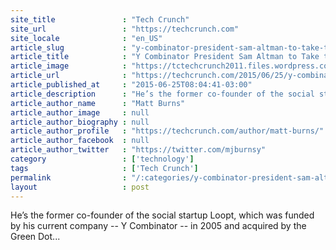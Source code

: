 ```yaml
---
site_title               : "Tech Crunch"
site_url                 : "https://techcrunch.com"
site_locale              : "en_US"
article_slug             : "y-combinator-president-sam-altman-to-take-the-stage-at-disrupt-sf-2015"
article_title            : "Y Combinator President Sam Altman to Take the Stage at Disrupt SF 2015"
article_image            : "https://tctechcrunch2011.files.wordpress.com/2014/05/sam-altman3.jpg?w=764&h=400&crop=1"
article_url              : "https://techcrunch.com/2015/06/25/y-combinator-president-sam-altman-to-take-the-stage-at-disrupt-sf-2015/"
article_published_at     : "2015-06-25T08:04:41-03:00"
article_description      : "He’s the former co-founder of the social startup Loopt, which was funded by his current company -- Y Combinator -- in 2005 and acquired by the Green Dot..."
article_author_name      : "Matt Burns"
article_author_image     : null
article_author_biography : null
article_author_profile   : "https://techcrunch.com/author/matt-burns/"
article_author_facebook  : null
article_author_twitter   : "https://twitter.com/mjburnsy"
category                 : ['technology']
tags                     : ['Tech Crunch']
permalink                : "/:categories/y-combinator-president-sam-altman-to-take-the-stage-at-disrupt-sf-2015/"
layout                   : post
---
```


He’s the former co-founder of the social startup Loopt, which was funded by his current company -- Y Combinator -- in 2005 and acquired by the Green Dot...
